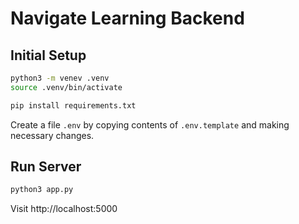 # Navigate Learning Backend

## Initial Setup

```bash
python3 -m venev .venv
source .venv/bin/activate

pip install requirements.txt
```

Create a file `.env` by copying contents of `.env.template` and making necessary changes.

## Run Server

```bash
python3 app.py
```

Visit http://localhost:5000